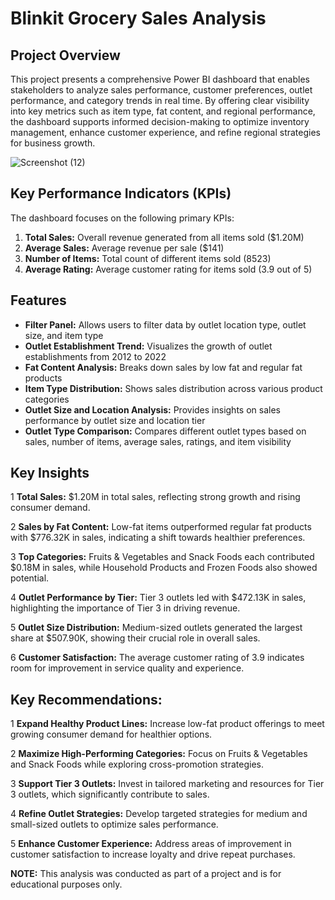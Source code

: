 # Blinkit Grocery Sales Analysis
## Project Overview
This project presents a comprehensive Power BI dashboard that enables stakeholders to analyze sales performance, customer preferences, outlet performance, and category trends in real time. By offering clear visibility into key metrics such as item type, fat content, and regional performance, the dashboard supports informed decision-making to optimize inventory management, enhance customer experience, and refine regional strategies for business growth.

![Screenshot (12)](https://github.com/user-attachments/assets/0ce69653-43b0-43c6-b17d-1673d9166cf4)


## Key Performance Indicators (KPIs)
The dashboard focuses on the following primary KPIs:

  1. **Total Sales:** Overall revenue generated from all items sold ($1.20M)
  2. **Average Sales:** Average revenue per sale ($141)
  3. **Number of Items:** Total count of different items sold (8523)
  4. **Average Rating:** Average customer rating for items sold (3.9 out of 5)

## Features
* **Filter Panel:** Allows users to filter data by outlet location type, outlet size, and item type
* **Outlet Establishment Trend:** Visualizes the growth of outlet establishments from 2012 to 2022
* **Fat Content Analysis:** Breaks down sales by low fat and regular fat products
* **Item Type Distribution:** Shows sales distribution across various product categories
* **Outlet Size and Location Analysis:** Provides insights on sales performance by outlet size and location tier
* **Outlet Type Comparison:** Compares different outlet types based on sales, number of items, average sales, ratings, and item visibility

## Key Insights
1 **Total Sales:** $1.20M in total sales, reflecting strong growth and rising consumer demand.

2 **Sales by Fat Content:** Low-fat items outperformed regular fat products with $776.32K in sales, indicating a shift towards healthier preferences.

3 **Top Categories:** Fruits & Vegetables and Snack Foods each contributed $0.18M in sales, while Household Products and Frozen Foods also showed potential.

4 **Outlet Performance by Tier:** Tier 3 outlets led with $472.13K in sales, highlighting the importance of Tier 3 in driving revenue.

5 **Outlet Size Distribution:** Medium-sized outlets generated the largest share at $507.90K, showing their crucial role in overall sales.

6 **Customer Satisfaction:** The average customer rating of 3.9 indicates room for improvement in service quality and experience.

## Key Recommendations:
1 **Expand Healthy Product Lines:** Increase low-fat product offerings to meet growing consumer demand for healthier options.

2 **Maximize High-Performing Categories:** Focus on Fruits & Vegetables and Snack Foods while exploring cross-promotion strategies.

3 **Support Tier 3 Outlets:** Invest in tailored marketing and resources for Tier 3 outlets, which significantly contribute to sales.

4 **Refine Outlet Strategies:** Develop targeted strategies for medium and small-sized outlets to optimize sales performance.

5 **Enhance Customer Experience:** Address areas of improvement in customer satisfaction to increase loyalty and drive repeat purchases.
   



**NOTE:** This analysis was conducted as part of a project and is for educational purposes only.
